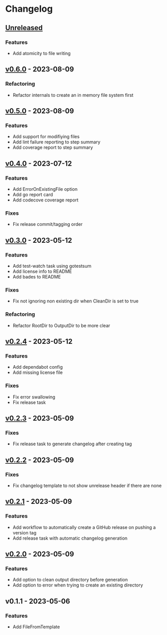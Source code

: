 # Changelog

<a name="unreleased"></a>
## [Unreleased]

### Features
- Add atomicity to file writing


<a name="v0.6.0"></a>
## [v0.6.0] - 2023-08-09
### Refactoring
- Refactor internals to create an in memory file system first


<a name="v0.5.0"></a>
## [v0.5.0] - 2023-08-09
### Features
- Add support for modifiying files
- Add lint failure reporting to step summary
- Add coverage report to step summary


<a name="v0.4.0"></a>
## [v0.4.0] - 2023-07-12
### Features
- Add ErrorOnExistingFile option
- Add go report card
- Add codecove coverage report

### Fixes
- Fix release commit/tagging order


<a name="v0.3.0"></a>
## [v0.3.0] - 2023-05-12
### Features
- Add test-watch task using gotestsum
- Add license info to README
- Add bades to README

### Fixes
- Fix not ignoring non existing dir when CleanDir is set to true

### Refactoring
- Refactor RootDir to OutputDir to be more clear


<a name="v0.2.4"></a>
## [v0.2.4] - 2023-05-12
### Features
- Add dependabot config
- Add missing license file

### Fixes
- Fix error swallowing
- Fix release task


<a name="v0.2.3"></a>
## [v0.2.3] - 2023-05-09
### Fixes
- Fix release task to generate changelog after creating tag


<a name="v0.2.2"></a>
## [v0.2.2] - 2023-05-09
### Fixes
- Fix changelog template to not show unrelease header if there are none


<a name="v0.2.1"></a>
## [v0.2.1] - 2023-05-09
### Features
- Add workflow to automatically create a GitHub release on pushing a version tag
- Add release task with automatic changelog generation


<a name="v0.2.0"></a>
## [v0.2.0] - 2023-05-09
### Features
- Add option to clean output directory before generation
- Add option to error when trying to create an existing directory


<a name="v0.1.1"></a>
## v0.1.1 - 2023-05-06
### Features
- Add FileFromTemplate


[Unreleased]: https://github.com/Kodeshack/wendy/compare/v0.6.0...HEAD
[v0.6.0]: https://github.com/Kodeshack/wendy/compare/v0.5.0...v0.6.0
[v0.5.0]: https://github.com/Kodeshack/wendy/compare/v0.4.0...v0.5.0
[v0.4.0]: https://github.com/Kodeshack/wendy/compare/v0.3.0...v0.4.0
[v0.3.0]: https://github.com/Kodeshack/wendy/compare/v0.2.4...v0.3.0
[v0.2.4]: https://github.com/Kodeshack/wendy/compare/v0.2.3...v0.2.4
[v0.2.3]: https://github.com/Kodeshack/wendy/compare/v0.2.2...v0.2.3
[v0.2.2]: https://github.com/Kodeshack/wendy/compare/v0.2.1...v0.2.2
[v0.2.1]: https://github.com/Kodeshack/wendy/compare/v0.2.0...v0.2.1
[v0.2.0]: https://github.com/Kodeshack/wendy/compare/v0.1.1...v0.2.0
